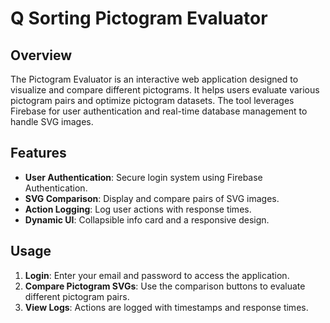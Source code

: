 # Q Sorting Pictogram Evaluator

## Overview

The Pictogram Evaluator is an interactive web application designed to visualize and compare different pictograms. It helps users evaluate various pictogram pairs and optimize pictogram datasets. The tool leverages Firebase for user authentication and real-time database management to handle SVG images.

## Features

- **User Authentication**: Secure login system using Firebase Authentication.
- **SVG Comparison**: Display and compare pairs of SVG images.
- **Action Logging**: Log user actions with response times.
- **Dynamic UI**: Collapsible info card and a responsive design.

## Usage

1. **Login**: Enter your email and password to access the application.
2. **Compare Pictogram SVGs**: Use the comparison buttons to evaluate different pictogram pairs.
3. **View Logs**: Actions are logged with timestamps and response times.